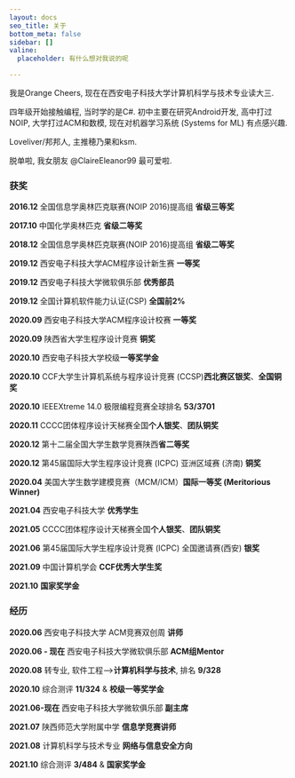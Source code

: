 ```yaml
---
layout: docs
seo_title: 关于
bottom_meta: false
sidebar: []
valine:
  placeholder: 有什么想对我说的呢

---
```



我是Orange Cheers, 现在在西安电子科技大学计算机科学与技术专业读大三.

四年级开始接触编程, 当时学的是C#. 初中主要在研究Android开发, 高中打过NOIP, 大学打过ACM和数模, 现在对机器学习系统 (Systems for ML) 有点感兴趣.

Loveliver/邦邦人, 主推穂乃果和ksm. 

脱单啦, 我女朋友 @ClaireEleanor99 最可爱啦.



### 获奖
**2016.12** 全国信息学奥林匹克联赛(NOIP 2016)提高组 **省级三等奖**

**2017.10** 中国化学奥林匹克 **省级二等奖**

**2018.12** 全国信息学奥林匹克联赛(NOIP 2016)提高组 **省级二等奖**

**2019.12**  西安电子科技大学ACM程序设计新生赛 **一等奖**

**2019.12** 西安电子科技大学微软俱乐部 **优秀部员**

**2019.12** 全国计算机软件能力认证(CSP) **全国前2%**

**2020.09**  西安电子科技大学ACM程序设计校赛 **一等奖**

**2020.09** 陕西省大学生程序设计竞赛 **铜奖**

**2020.10** 西安电子科技大学校级**一等奖学金**

**2020.10** CCF大学生计算机系统与程序设计竞赛 (CCSP)**西北赛区银奖**、**全国铜奖**

**2020.10** IEEEXtreme 14.0 极限编程竞赛全球排名 **53/3701** 

**2020.11** CCCC团体程序设计天梯赛全国**个人银奖**、**团队铜奖**

**2020.12** 第十二届全国大学生数学竞赛陕西**省二等奖**

**2020.12** 第45届国际大学生程序设计竞赛 (ICPC) 亚洲区域赛 (济南) **铜奖**

**2020.04** 美国大学生数学建模竞赛（MCM/ICM）**国际一等奖 (Meritorious Winner)**

**2021.04** 西安电子科技大学 **优秀学生**

**2021.05** CCCC团体程序设计天梯赛全国**个人银奖**、**团队铜奖**

**2021.06** 第45届国际大学生程序设计竞赛 (ICPC) 全国邀请赛(西安) **银奖**

**2021.09** 中国计算机学会 **CCF优秀大学生奖**

**2021.10** **国家奖学金**



### 经历

**2020.06** 西安电子科技大学 ACM竞赛双创周 **讲师**

**2020.06 - 现在** 西安电子科技大学微软俱乐部 **ACM组Mentor**

**2020.08** 转专业, 软件工程-->**计算机科学与技术**, 排名 **9/328**

**2020.10** 综合测评 **11/324** & **校级一等奖学金**

**2021.06-现在** 西安电子科技大学微软俱乐部 **副主席**

**2021.07** 陕西师范大学附属中学 **信息学竞赛讲师**

**2021.08** 计算机科学与技术专业 **网络与信息安全方向**

**2021.10** 综合测评 **3/484** & **国家奖学金**

